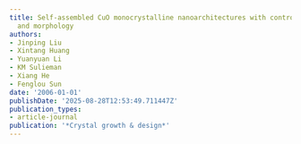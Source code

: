 ```yaml
---
title: Self-assembled CuO monocrystalline nanoarchitectures with controlled dimensionality
  and morphology
authors:
- Jinping Liu
- Xintang Huang
- Yuanyuan Li
- KM Sulieman
- Xiang He
- Fenglou Sun
date: '2006-01-01'
publishDate: '2025-08-28T12:53:49.711447Z'
publication_types:
- article-journal
publication: '*Crystal growth & design*'
---
```

